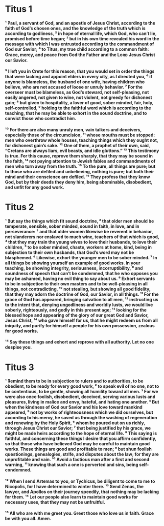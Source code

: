 # Titus 1

#### ¹ Paul, a servant of God, and an apostle of Jesus Christ, according to the faith of God’s chosen ones, and the knowledge of the truth which is according to godliness, ² in hope of eternal life, which God, who can’t lie, promised before time began; ³ but in his own time revealed his word in the message with which I was entrusted according to the commandment of God our Savior; ⁴ to Titus, my true child according to a common faith: Grace, mercy, and peace from God the Father and the Lᴏʀᴅ Jesus Christ our Savior. 


#### ⁵ I left you in Crete for this reason, that you would set in order the things that were lacking and appoint elders in every city, as I directed you, ⁶ if anyone is blameless, the husband of one wife, having children who believe, who are not accused of loose or unruly behavior. ⁷ For the overseer must be blameless, as God’s steward, not self-pleasing, not easily angered, not given to wine, not violent, not greedy for dishonest gain; ⁸ but given to hospitality, a lover of good, sober minded, fair, holy, self-controlled, ⁹ holding to the faithful word which is according to the teaching, that he may be able to exhort in the sound doctrine, and to convict those who contradict him. 


#### ¹⁰ For there are also many unruly men, vain talkers and deceivers, especially those of the circumcision, ¹¹ whose mouths must be stopped: men who overthrow whole houses, teaching things which they ought not, for dishonest gain’s sake. ¹² One of them, a prophet of their own, said, “Cretans are always liars, evil beasts, and idle gluttons.” ¹³ This testimony is true. For this cause, reprove them sharply, that they may be sound in the faith, ¹⁴ not paying attention to Jewish fables and commandments of men who turn away from the truth. ¹⁵ To the pure, all things are pure; but to those who are defiled and unbelieving, nothing is pure; but both their mind and their conscience are defiled. ¹⁶ They profess that they know God, but by their deeds they deny him, being abominable, disobedient, and unfit for any good work. 

# Titus 2

#### ¹ But say the things which fit sound doctrine, ² that older men should be temperate, sensible, sober minded, sound in faith, in love, and in perseverance: ³ and that older women likewise be reverent in behavior, not slanderers nor enslaved to much wine, teachers of that which is good, ⁴ that they may train the young wives to love their husbands, to love their children, ⁵ to be sober minded, chaste, workers at home, kind, being in subjection to their own husbands, that God’s word may not be blasphemed. ⁶ Likewise, exhort the younger men to be sober minded. ⁷ In all things be showing yourself an example of good works. In your teaching, be showing integrity, seriousness, incorruptibility, ⁸ and soundness of speech that can’t be condemned, that he who opposes you may be ashamed, having no evil thing to say about us. ⁹ Exhort servants to be in subjection to their own masters and to be well-pleasing in all things, not contradicting, ¹⁰ not stealing, but showing all good fidelity, that they may adorn the doctrine of God, our Savior, in all things. ¹¹ For the grace of God has appeared, bringing salvation to all men, ¹² instructing us to the intent that, denying ungodliness and worldly lusts, we would live soberly, righteously, and godly in this present age; ¹³ looking for the blessed hope and appearing of the glory of our great God and Savior, Jesus Christ, ¹⁴ who gave himself for us, that he might redeem us from all iniquity, and purify for himself a people for his own possession, zealous for good works. 


#### ¹⁵ Say these things and exhort and reprove with all authority. Let no one despise you. 

# Titus 3

#### ¹ Remind them to be in subjection to rulers and to authorities, to be obedient, to be ready for every good work, ² to speak evil of no one, not to be contentious, to be gentle, showing all humility toward all men. ³ For we were also once foolish, disobedient, deceived, serving various lusts and pleasures, living in malice and envy, hateful, and hating one another. ⁴ But when the kindness of God our Savior and his love toward mankind appeared, ⁵ not by works of righteousness which we did ourselves, but according to his mercy, he saved us through the washing of regeneration and renewing by the Holy Spirit, ⁶ whom he poured out on us richly, through Jesus Christ our Savior; ⁷ that being justified by his grace, we might be made heirs according to the hope of eternal life. ⁸ This saying is faithful, and concerning these things I desire that you affirm confidently, so that those who have believed God may be careful to maintain good works. These things are good and profitable to men; ⁹ but shun foolish questionings, genealogies, strife, and disputes about the law; for they are unprofitable and vain. ¹⁰ Avoid a factious man after a first and second warning, ¹¹ knowing that such a one is perverted and sins, being self-condemned. 


#### ¹² When I send Artemas to you, or Tychicus, be diligent to come to me to Nicopolis, for I have determined to winter there. ¹³ Send Zenas, the lawyer, and Apollos on their journey speedily, that nothing may be lacking for them. ¹⁴ Let our people also learn to maintain good works for necessary uses, that they may not be unfruitful. 


#### ¹⁵ All who are with me greet you. Greet those who love us in faith. Grace be with you all. Amen. 

